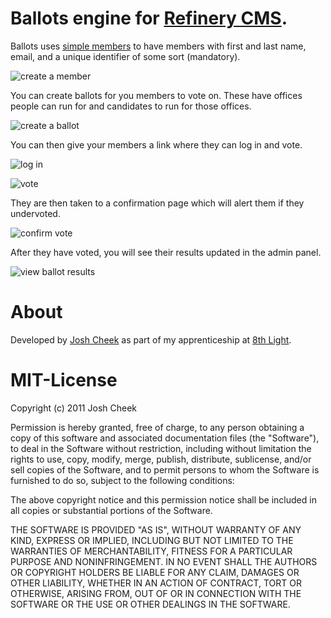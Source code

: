 # Ballots engine for [Refinery CMS][refinery].

Ballots uses [simple members][simple members] to have members with first and last name,
email, and a unique identifier of some sort (mandatory).

![create a member][member-create]

You can create ballots for you members to vote on. These have offices people can run for
and candidates to run for those offices.

![create a ballot][ballot-create]

You can then give your members a link where they can log in and vote.

![log in][vote-login]

![vote][vote]

They are then taken to a confirmation page which will alert them if they undervoted.

![confirm vote][vote-confirmation]

After they have voted, you will see their results updated in the admin panel.

![view ballot results][ballot-results]

[refinery]:           http://refinerycms.com/
[simple members]:     https://rubygems.org/gems/refinerycms-simple_members
[member-create]:      https://s3.amazonaws.com/josh.cheek/images/scratch/refinerycms-ballots/member-create.png
[ballot-create]:      https://s3.amazonaws.com/josh.cheek/images/scratch/refinerycms-ballots/ballot-create.png
[vote-login]:         https://s3.amazonaws.com/josh.cheek/images/scratch/refinerycms-ballots/vote-login.png
[vote]:               https://s3.amazonaws.com/josh.cheek/images/scratch/refinerycms-ballots/vote.png
[vote-confirmation]:  https://s3.amazonaws.com/josh.cheek/images/scratch/refinerycms-ballots/vote-confirmation.png
[ballot-results]:     https://s3.amazonaws.com/josh.cheek/images/scratch/refinerycms-ballots/ballot-results.png

# About

Developed by [Josh Cheek](http://joshcheek.com/) as part of my apprenticeship at [8th Light](http://www.8thlight.com/).

# MIT-License
Copyright (c) 2011 Josh Cheek

Permission is hereby granted, free of charge, to any person obtaining a copy of this software and associated documentation files (the "Software"), to deal in the Software without restriction, including without limitation the rights to use, copy, modify, merge, publish, distribute, sublicense, and/or sell copies of the Software, and to permit persons to whom the Software is furnished to do so, subject to the following conditions:

The above copyright notice and this permission notice shall be included in all copies or substantial portions of the Software.

THE SOFTWARE IS PROVIDED "AS IS", WITHOUT WARRANTY OF ANY KIND, EXPRESS OR IMPLIED, INCLUDING BUT NOT LIMITED TO THE WARRANTIES OF MERCHANTABILITY, FITNESS FOR A PARTICULAR PURPOSE AND NONINFRINGEMENT. IN NO EVENT SHALL THE AUTHORS OR COPYRIGHT HOLDERS BE LIABLE FOR ANY CLAIM, DAMAGES OR OTHER LIABILITY, WHETHER IN AN ACTION OF CONTRACT, TORT OR OTHERWISE, ARISING FROM, OUT OF OR IN CONNECTION WITH THE SOFTWARE OR THE USE OR OTHER DEALINGS IN THE SOFTWARE.


